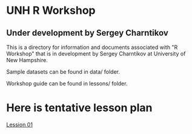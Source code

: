 # UNH R Workshop
## Under development by Sergey Charntikov

This is a directory for information and documents associated with "R Workshop" that is in development by Sergey Charntikov at University of New Hampshire.  

Sample datasets can be found in data/ folder. 

Workshop guide can be found in lessons/ folder. 

# Here is tentative lesson plan

<a href="lessons/01-R-basics.html">Lession 01</a>
